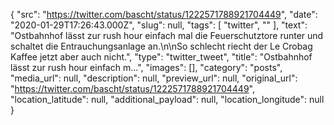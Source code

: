 {
  "src": "https://twitter.com/bascht/status/1222571788921704449",
  "date": "2020-01-29T17:26:43.000Z",
  "slug": null,
  "tags": [
    "twitter",
    ""
  ],
  "text": "Ostbahnhof lässt zur rush hour einfach mal die Feuerschutztore runter und schaltet die Entrauchungsanlage an.\n\nSo schlecht riecht der Le Crobag Kaffee jetzt aber auch nicht.",
  "type": "twitter_tweet",
  "title": "Ostbahnhof lässt zur rush hour einfach m…",
  "images": [],
  "category": "posts",
  "media_url": null,
  "description": null,
  "preview_url": null,
  "original_url": "https://twitter.com/bascht/status/1222571788921704449",
  "location_latitude": null,
  "additional_payload": null,
  "location_longitude": null
}
